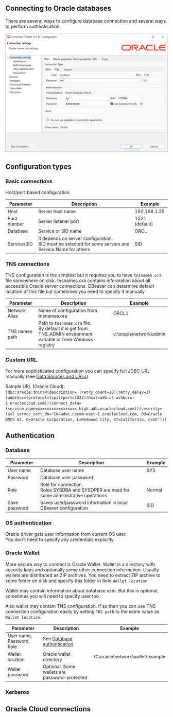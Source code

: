 ## Connecting to Oracle databases

There are several ways to configure database connection and several ways to perform authentication.

![](images/database/oracle/connection-page.png)

## Configuration types 

### Basic connections

Host/port based configuration

Parameter | Description | Example
----|-----|----
Host | Server host name | 192.168.1.25
Post number | Server listener port | 1521 (default)
Database | Service or SID name | ORCL
Service/SID | It depends on server configuration.<br/>SID must be selected for some servers and Service Name for others | SID

### TNS connections

TNS configuration is the simplest but it requires you to have `tnsnames.ora` file somewhere on disk.
tnsnames.ora contains information about all accessible Oracle server connections.
DBeaver can determine default location of this file but sometimes you need to specify it manually

Parameter | Description | Example
----|-----|----
Network Alias | Name of configuration from tnsnames.ora | ORCL1
TNS names path | Path to `tnsnames.ora` file.<br/> By default it is get from TNS_ADMIN environment variable or from Windows registry | c:\oracle\network\admin

### Custom URL

For more sophisticated configuration you can specify full JDBC URL manually (see [Data Sources and URLs](https://docs.oracle.com/database/121/JJDBC/urls.htm#JJDBC28270)). 

Sample URL (Oracle Cloud):  
`jdbc:oracle:thin:@(description= (retry_count=20)(retry_delay=3)(address=(protocol=tcps)(port=1522)(host=adb.us-ashburn-1.oraclecloud.com))(connect_data=(service_name=xxxxxxxxxxxxxxxxx_high.adb.oraclecloud.com))(security=(ssl_server_cert_dn="CN=adwc.uscom-east-1.oraclecloud.com, OU=Oracle BMCS US, O=Oracle Corporation, L=Redwood City, ST=California, C=US")))`

## Authentication

### Database

Parameter | Description | Example
----|-----|----
User name| Database user name | SYS
Password | Database user password | 
Role | Role for connection.<br/>Roles SYSDBA and SYSOPER are need for some administrative operations | Normal
Save password | Saves user/password information in local DBeaver configuration | SID

### OS authentication

Oracle driver gets user information from current OS user.  
You don't need to specify any credentials explicitly.

### Oracle Wallet

More secure way to connect is Oracle Wallet. Wallet is a directory with security keys and optionally some other connection information.
Usually wallets are distributed as ZIP archives. You need to extract ZIP archive to some folder on disk and specify this folder in field `Wallet location`.

Wallet may contain information about database user. But this is optional, sometimes you will need to specify user too.

Also wallet may contain TNS configuration. If so then you can use TNS connection configuration easily by setting `TNS path` to the same value as `Wallet location`.

Parameter | Description | Example
----|-----|----
User name, Password, Role| See <a href="#database">Database authentication</a> | 
Wallet location | Oracle wallet directory | C:\oracle\network\wallet\example
Wallet password | Optional. Some wallets are password-protected


### Kerberos


## Oracle Cloud connections